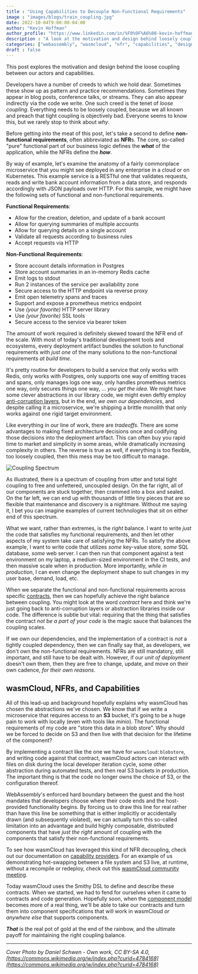 ```yaml
---
title : "Using Capabilities to Decouple Non-Functional Requirements"
image : "images/blogs/train_coupling.jpg"
date: 2022-10-04T9:00:00-04:00
author: "Kevin Hoffman"
author_profile: "https://www.linkedin.com/in/%F0%9F%A6%80-kevin-hoffman-9252669/"
description : "A look at the motivation and design behind loosely coupling services for actors"
categories: ["webassembly", "wasmcloud", "nfr", "capabilities", "design"]
draft : false
---
```


This post explores the motivation and design behind the loose coupling between our actors and capabilities.


Developers have a number of creeds to which we hold dear. Sometimes these show up as pattern and practice recommendations. Sometimes they appear in blog posts, conference talks, or streams. They can also appear indirectly via the code we write. One such creed is the tenet of _loose coupling_. Everything needs to be loosely coupled, because we all known and preach that tight coupling is objectively bad. Everyone seems to know this, but we rarely stop to think about _why_.

Before getting into the meat of this post, let's take a second to define **non-functional requirements**, often abbreviated as **NFR**s. The core, so-called "pure" functional part of our business logic defines the **_what_** of the application, while the NFRs define the **_how_**.

By way of example, let's examine the anatomy of a fairly commonplace microservice that you might see deployed in any enterprise in a cloud or on Kubernetes. This example service is a RESTful one that validates requests, reads and write bank account information from a data store, and responds accordingly with JSON payloads over HTTP. For this sample, we might have the following sets of functional and non-functional requirements.

**Functional Requirements**:
* Allow for the creation, deletion, and update of a bank account
* Allow for querying summaries of multiple accounts
* Allow for querying details on a single account
* Validate all requests according to business rules
* Accept requests via HTTP

**Non-Functional Requirements**:
* Store account details information in Postgres
* Store account summaries in an in-memory Redis cache
* Emit logs to stdout
* Run 2 instances of the service per availability zone
* Secure access to the HTTP endpoint via reverse proxy
* Emit open telemetry spans and traces
* Support and expose a prometheus metrics endpoint
* Use _(your favorite)_ HTTP server library
* Use _(your favorite)_ SSL tools
* Secure access to the service via bearer token

The amount of work required is definitely skewed toward the NFR end of the scale. With most of today's traditional development tools and ecosystems, every deployment artifact bundles the solution to functional requirements with _just one_ of the many solutions to the non-functional requirements _at build time_.

It's pretty routine for developers to build a service that only works with Redis, only works with Postgres, only supports one way of emitting traces and spans, only manages logs one way, only handles prometheus metrics one way, only secures things one way, ... _you get the idea_. We might have some clever abstractions in our library code, we might even deftly employ [anti-corruption layers](https://learn.microsoft.com/en-us/azure/architecture/patterns/anti-corruption-layer), but in the end, _we own our dependencies_, and despite calling it a microservice, we're shipping a brittle monolith that only works against one rigid target environment.

Like everything in our line of work, there are _tradeoffs_. There are some advantages to making fixed architecture decisions once and codifying those decisions into the deployment artifact. This can often buy you rapid time to market and simplicity in some areas, while dramatically increasing complexity in others. The reverse is true as well, if everything is too flexible, too loosely coupled, then this mess may be too difficult to manage.

![Coupling Spectrum](/images/blogs/coupling_spectrum.png)

As illustrated, there is a spectrum of coupling from utter and total tight coupling to free and unfettered, uncoupled design. On the far right, all of our components are stuck together, then crammed into a box and sealed. On the far left, we can end up with thousands of little tiny pieces that are so flexible that maintenance and discovery is a nightmare. Without me saying it, I bet you can imagine examples of current technologies that sit on either end of this spectrum.

What we want, rather than extremes, is the _right_ balance. I want to write _just_ the code that satisfies my functional requirements, and then let other aspects of my system take care of satisfying the NFRs. To satisfy the above example, I want to write code that utilizes _some_ key-value store, _some_ SQL database, _some_ web server. I can then run that component against a test environment on my laptop, a medium-sized environment in the CI tests, and then massive scale when in production. More importantly, _while in production_, I can even change the deployment shape to suit changes in my user base, demand, load, etc.

When we separate the functional and non-functional requirements across specific [contracts](https://en.wikipedia.org/wiki/Design_by_contract), then we can hopefully achieve the right balance between coupling. You might look at the word _contract_ here and think we're just going back to anti-corruption layers or abstraction libraries inside our code. The difference is subtle but vital: requiring that the thing that satisfies the contract _not be a part of your code_ is the magic sauce that balances the coupling scales.

If we own our dependencies, and the implementation of a contract is _not_ a tightly coupled dependency, then we can finally say that, as developers, we don't own the non-functional requirements. NFRs are still mandatory, still important, and still have to be dealt with. However, if our _unit of deployment_ doesn't own them, then they are free to change, update, and move on their own cadence, _for their own reasons_.

## wasmCloud, NFRs, and Capabilities

All of this lead-up and background hopefully explains why wasmCloud has chosen the abstractions we've chosen. We know that if we write a microservice that requires access to an **S3** bucket, it's going to be a huge pain to work with locally (even with tools like _minio_). The functional requirements of my code are "store this data in a blob store". Why should we be forced to decide on S3 and then live with that decision for the lifetime of the component? 

By implementing a contract like the one we have for `wasmcloud:blobstore`, and writing code against that contract, wasmCloud actors can interact with files on disk during the local developer iteration cycle, some other abstraction during automated tests, and then real S3 buckets in production. The important thing is that the code no longer owns the choice of S3, or the configuration thereof.

WebAssembly's enforced hard boundary between the guest and the host mandates that developers choose where their code ends and the host-provided functionality begins. By forcing us to draw this line for real rather than have this line be something that is either implicitly or accidentally drawn (and subsequently violated), we can actually turn this so-called limitation into an advantage and build highly composable, distributed components that have _just the right_ amount of coupling with the components that satisfy their non-functional requirements.

To see how wasmCloud has leveraged this kind of NFR decoupling, check out our documentation on [capability providers](https://wasmcloud.dev/app-dev/std-caps/). For an example of us demonstrating hot-swapping between a file system and S3 live, at runtime, without a recompile or redeploy, check out this [wasmCloud community meeting](https://youtu.be/s_Y-ISP58qk?t=522).

Today wasmCloud uses the Smithy DSL to define and describe these contracts. When we started, we had to fend for ourselves when it came to contracts and code generation. Hopefully soon, when the [component model](../webassembly_components_and_wasmcloud_actors_a_glimpse_of_the_future) becomes more of a real thing, we'll be able to take our contracts and turn them into component specifications that will work in wasmCloud _or anywhere else_ that supports components. 

**_That_** is the real pot of gold at the end of the rainbow, and the ultimate payoff for maintaining the right coupling balance.

---
_Cover Photo by Daniel Schwen - Own work, CC BY-SA 4.0, [https://commons.wikimedia.org/w/index.php?curid=4784168](https://commons.wikimedia.org/w/index.php?curid=4784168)_